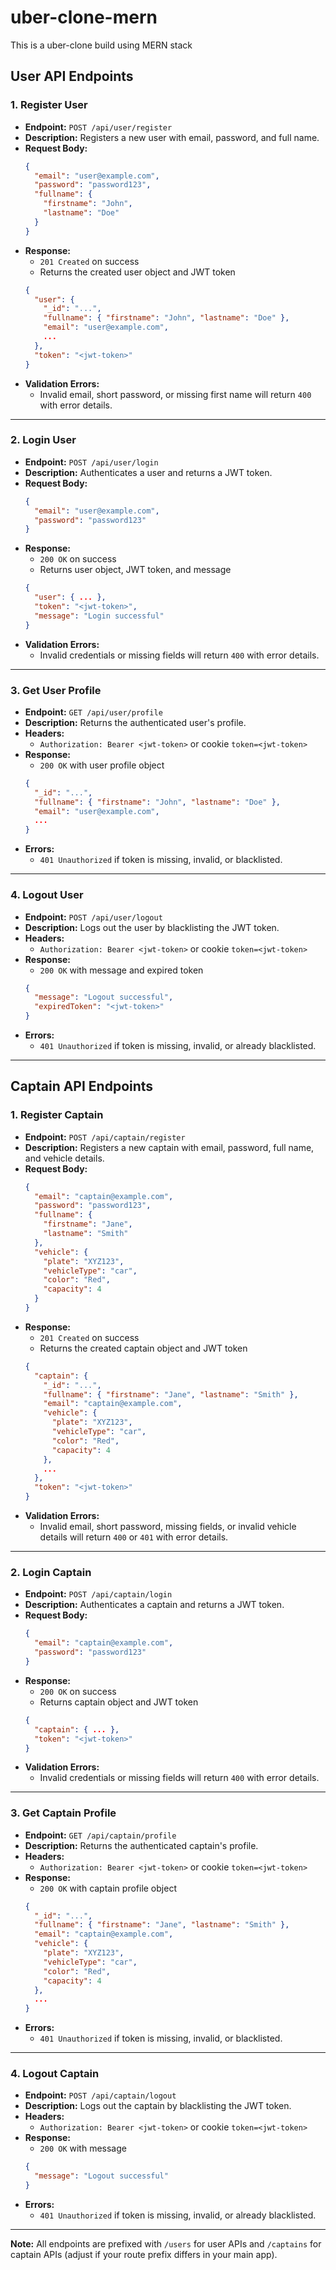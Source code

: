 # uber-clone-mern
This is a uber-clone build using MERN stack

## User API Endpoints

### 1. Register User
- **Endpoint:** `POST /api/user/register`
- **Description:** Registers a new user with email, password, and full name.
- **Request Body:**
  ```json
  {
    "email": "user@example.com",
    "password": "password123",
    "fullname": {
      "firstname": "John",
      "lastname": "Doe"
    }
  }
  ```
- **Response:**
  - `201 Created` on success
  - Returns the created user object and JWT token
  ```json
  {
    "user": {
      "_id": "...",
      "fullname": { "firstname": "John", "lastname": "Doe" },
      "email": "user@example.com",
      ...
    },
    "token": "<jwt-token>"
  }
  ```
- **Validation Errors:**
  - Invalid email, short password, or missing first name will return `400` with error details.

---

### 2. Login User
- **Endpoint:** `POST /api/user/login`
- **Description:** Authenticates a user and returns a JWT token.
- **Request Body:**
  ```json
  {
    "email": "user@example.com",
    "password": "password123"
  }
  ```
- **Response:**
  - `200 OK` on success
  - Returns user object, JWT token, and message
  ```json
  {
    "user": { ... },
    "token": "<jwt-token>",
    "message": "Login successful"
  }
  ```
- **Validation Errors:**
  - Invalid credentials or missing fields will return `400` with error details.

---

### 3. Get User Profile
- **Endpoint:** `GET /api/user/profile`
- **Description:** Returns the authenticated user's profile.
- **Headers:**
  - `Authorization: Bearer <jwt-token>` or cookie `token=<jwt-token>`
- **Response:**
  - `200 OK` with user profile object
  ```json
  {
    "_id": "...",
    "fullname": { "firstname": "John", "lastname": "Doe" },
    "email": "user@example.com",
    ...
  }
  ```
- **Errors:**
  - `401 Unauthorized` if token is missing, invalid, or blacklisted.

---

### 4. Logout User
- **Endpoint:** `POST /api/user/logout`
- **Description:** Logs out the user by blacklisting the JWT token.
- **Headers:**
  - `Authorization: Bearer <jwt-token>` or cookie `token=<jwt-token>`
- **Response:**
  - `200 OK` with message and expired token
  ```json
  {
    "message": "Logout successful",
    "expiredToken": "<jwt-token>"
  }
  ```
- **Errors:**
  - `401 Unauthorized` if token is missing, invalid, or already blacklisted.

---

## Captain API Endpoints

### 1. Register Captain
- **Endpoint:** `POST /api/captain/register`
- **Description:** Registers a new captain with email, password, full name, and vehicle details.
- **Request Body:**
  ```json
  {
    "email": "captain@example.com",
    "password": "password123",
    "fullname": {
      "firstname": "Jane",
      "lastname": "Smith"
    },
    "vehicle": {
      "plate": "XYZ123",
      "vehicleType": "car",
      "color": "Red",
      "capacity": 4
    }
  }
  ```
- **Response:**
  - `201 Created` on success
  - Returns the created captain object and JWT token
  ```json
  {
    "captain": {
      "_id": "...",
      "fullname": { "firstname": "Jane", "lastname": "Smith" },
      "email": "captain@example.com",
      "vehicle": {
        "plate": "XYZ123",
        "vehicleType": "car",
        "color": "Red",
        "capacity": 4
      },
      ...
    },
    "token": "<jwt-token>"
  }
  ```
- **Validation Errors:**
  - Invalid email, short password, missing fields, or invalid vehicle details will return `400` or `401` with error details.

---

### 2. Login Captain
- **Endpoint:** `POST /api/captain/login`
- **Description:** Authenticates a captain and returns a JWT token.
- **Request Body:**
  ```json
  {
    "email": "captain@example.com",
    "password": "password123"
  }
  ```
- **Response:**
  - `200 OK` on success
  - Returns captain object and JWT token
  ```json
  {
    "captain": { ... },
    "token": "<jwt-token>"
  }
  ```
- **Validation Errors:**
  - Invalid credentials or missing fields will return `400` with error details.

---

### 3. Get Captain Profile
- **Endpoint:** `GET /api/captain/profile`
- **Description:** Returns the authenticated captain's profile.
- **Headers:**
  - `Authorization: Bearer <jwt-token>` or cookie `token=<jwt-token>`
- **Response:**
  - `200 OK` with captain profile object
  ```json
  {
    "_id": "...",
    "fullname": { "firstname": "Jane", "lastname": "Smith" },
    "email": "captain@example.com",
    "vehicle": {
      "plate": "XYZ123",
      "vehicleType": "car",
      "color": "Red",
      "capacity": 4
    },
    ...
  }
  ```
- **Errors:**
  - `401 Unauthorized` if token is missing, invalid, or blacklisted.

---

### 4. Logout Captain
- **Endpoint:** `POST /api/captain/logout`
- **Description:** Logs out the captain by blacklisting the JWT token.
- **Headers:**
  - `Authorization: Bearer <jwt-token>` or cookie `token=<jwt-token>`
- **Response:**
  - `200 OK` with message
  ```json
  {
    "message": "Logout successful"
  }
  ```
- **Errors:**
  - `401 Unauthorized` if token is missing, invalid, or already blacklisted.

---

**Note:** All endpoints are prefixed with `/users` for user APIs and `/captains` for captain APIs (adjust if your route prefix differs in your main app).
